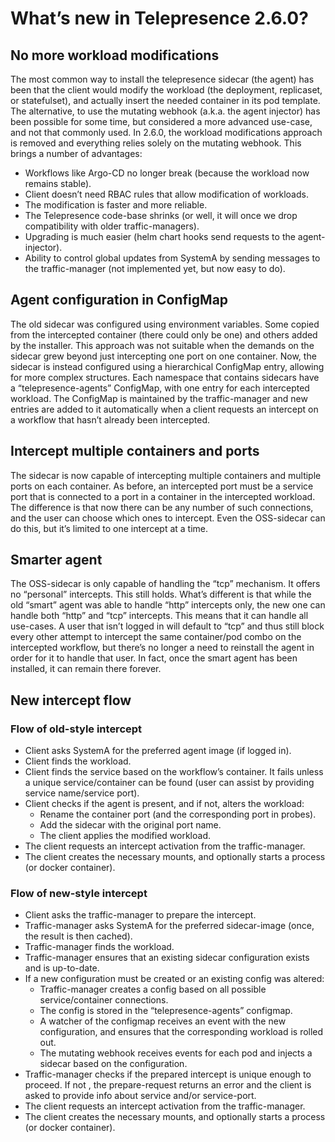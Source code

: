 # What’s new in Telepresence 2.6.0?

## No more workload modifications
The most common way to install the telepresence sidecar (the agent) has been that the client would modify the workload (the deployment,
replicaset, or statefulset), and actually insert the needed container in its pod template. The alternative, to use the mutating webhook
(a.k.a. the agent injector) has been possible for some time, but considered a more advanced use-case, and not that commonly used.
In 2.6.0, the workload modifications approach is removed and everything relies solely on the mutating webhook. This brings a number
of advantages:

- Workflows like Argo-CD no longer break (because the workload now remains stable).
- Client doesn’t need RBAC rules that allow modification of workloads.
- The modification is faster and more reliable.
- The Telepresence code-base shrinks (or well, it will once we drop compatibility with older traffic-managers).
- Upgrading is much easier (helm chart hooks send requests to the agent-injector).
- Ability to control global updates from SystemA by sending messages to the traffic-manager (not implemented yet, but now easy to do).

## Agent configuration in ConfigMap
The old sidecar was configured using environment variables. Some copied from the intercepted container (there could only be one) and others
added by the installer. This approach was not suitable when the demands on the sidecar grew beyond just intercepting one port on one
container. Now, the sidecar is instead configured using a hierarchical ConfigMap entry, allowing for more complex structures. Each namespace
that contains sidecars have a “telepresence-agents” ConfigMap, with one entry for each intercepted workload. The ConfigMap is maintained by
the traffic-manager and new entries are added to it automatically when a client requests an intercept on a workflow that hasn’t already been
intercepted.

## Intercept multiple containers and ports
The sidecar is now capable of intercepting multiple containers and multiple ports on each container. As before, an intercepted port must be
a service port that is connected to a port in a container in the intercepted workload. The difference is that now there can be any number of
such connections, and the user can choose which ones to intercept. Even the OSS-sidecar can do this, but it’s limited to one intercept at a
time.

## Smarter agent
The OSS-sidecar is only capable of handling the “tcp” mechanism. It offers no “personal” intercepts. This still holds. What’s different is
that while the old “smart” agent was able to handle “http” intercepts only, the new one can handle both “http” and “tcp” intercepts. This
means that it can handle all use-cases. A user that isn’t logged in will default to “tcp” and thus still block every other attempt to
intercept the same container/pod combo on the intercepted workflow, but there’s no longer a need to reinstall the agent in order for it to
handle that user. In fact, once the smart agent has been installed, it can remain there forever.

## New intercept flow
### Flow of old-style intercept
- Client asks SystemA for the preferred agent image (if logged in).
- Client finds the workload.
- Client finds the service based on the workflow’s container. It fails unless a unique service/container can be found (user can assist by
  providing service name/service port).
- Client checks if the agent is present, and if not, alters the workload:
    - Rename the container port (and the corresponding port in probes).
    - Add the sidecar with the original port name.
    - The client applies the modified workload.
- The client requests an intercept activation from the traffic-manager.
- The client creates the necessary mounts, and optionally starts a process (or docker container).

### Flow of new-style intercept
- Client asks the traffic-manager to prepare the intercept.
- Traffic-manager asks SystemA for the preferred sidecar-image (once, the result is then cached).
- Traffic-manager finds the workload.
- Traffic-manager ensures that an existing sidecar configuration exists and is up-to-date.
- If a new configuration must be created or an existing config was altered:
    - Traffic-manager creates a config based on all possible service/container connections.
    - The config is stored in the “telepresence-agents” configmap.
    - A watcher of the configmap receives an event with the new configuration, and ensures that the corresponding workload is rolled out.
    - The mutating webhook receives events for each pod and injects a sidecar based on the configuration.
- Traffic-manager checks if the prepared intercept is unique enough to proceed. If not , the prepare-request returns an error and the client
  is asked to provide info about service and/or service-port.
- The client requests an intercept activation from the traffic-manager.
- The client creates the necessary mounts, and optionally starts a process (or docker container).
